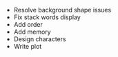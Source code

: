 - Resolve background shape issues
- Fix stack words display
- Add order
- Add memory
- Design characters
- Write plot